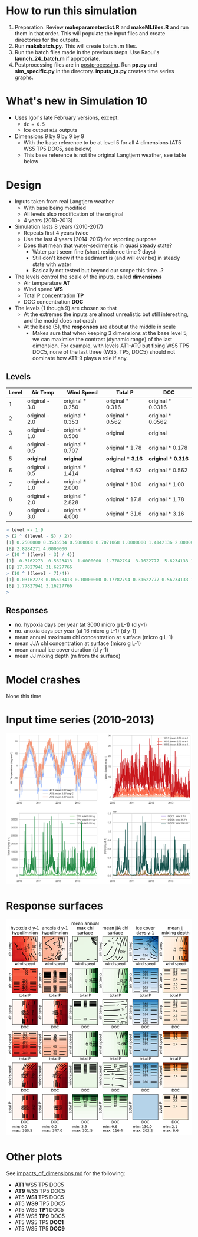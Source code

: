 # How to run this simulation

1. Preparation. Review **makeparameterdict.R** and **makeMLfiles.R** and run
   them in that order. This will populate the input files and create
   directories for the outputs. 
1. Run **makebatch.py**. This will create batch .m files.
1. Run the batch files made in the previous steps. Use Raoul's
   **launch\_24\_batch.m** if appropriate. 
1. Postprocessing files are in [postprocessing](postprocessing). Run
   **pp.py** and **sim_specific.py** in the
   directory. **inputs_ts.py** creates time series graphs. 

# What's new in Simulation 10

* Uses Igor's late February versions, except:
  * `dz = 0.5`
  * Ice output `His` outputs
* Dimensions 9 by 9 by 9 by 9
  * With the base reference to be at level 5 for all 4 dimensions
    (AT5 WS5 TP5 DOC5, see below)
  * This base reference is not the original Langtjern weather, see
    table below

# Design

* Inputs taken from real Langtjern weather
  * With base being modified
  * All levels also modification of the original
  * 4 years (2010-2013)
* Simulation lasts 8 years (2010-2017)
  * Repeats first 4 years twice
  * Use the last 4 years (2014-2017) for reporting purpose
  * Does that mean that water-sediment is in quasi steady state?
    * Water part seem fine (short residence time ? days)
	* Still don't know if the sediment is (and will ever be) in steady
      state with water
	* Basically not tested but beyond our scope this time...?
* The levels control the scale of the inputs, called **dimensions**
  * Air temperature **AT**
  * Wind speed **WS**
  * Total P concentration **TP**
  * DOC concentration **DOC**
* The levels (1 though 9) are chosen so that
  * At the extremes the inputs are almost unrealistic but still
    interesting, and the model does not crash
  * At the base (5), the **responses** are about at the middle in
    scale
	  * Makes sure that when keeping 3 dimensions at the base level 5,
        we can maximise the contrast (dynamic range) of the last
        dimension. For example, with levels AT1-AT9 but fixing WS5 TP5
        DOC5, none of the last three (WS5, TP5, DOC5) should not
        dominate how AT1-9 plays a role if any. 

## Levels

Level | Air Temp   | Wind Speed       | Total P             | DOC
--- | ------------ | ---------------- | ------------------- | -----------------
1 | original - 3.0 | original * 0.250 | original * 0.316    | original * 0.0316 
2 | original - 2.0 | original * 0.353 | original * 0.562    | original * 0.0562 
3 | original - 1.0 | original * 0.500 | original         | original
4 | original - 0.5 | original * 0.707 | original * 1.78     | original * 0.178 
5 | **original**   | **original**     | **original * 3.16** | **original * 0.316** 
6 | original + 0.5 | original * 1.414 | original * 5.62     | original * 0.562 
7 | original + 1.0 | original * 2.000 | original * 10.0     | original * 1.00
8 | original + 2.0 | original * 2.828 | original * 17.8     | original * 1.78 
9 | original + 3.0 | original * 4.000 | original * 31.6     | original * 3.16 

```R
> level <- 1:9
> (2 ^ ((level - 5) / 2))
[1] 0.2500000 0.3535534 0.5000000 0.7071068 1.0000000 1.4142136 2.0000000
[8] 2.8284271 4.0000000
> (10 ^ ((level - 3) / 4))
[1]  0.3162278  0.5623413  1.0000000  1.7782794  3.1622777  5.6234133 10.0000000
[8] 17.7827941 31.6227766
> (10 ^ ((level - 7)/4))
[1] 0.03162278 0.05623413 0.10000000 0.17782794 0.31622777 0.56234133 1.00000000
[8] 1.77827941 3.16227766
>
```

## Responses

* no. hypoxia days per year (at 3000 micro g L-1) (d y-1)
* no. anoxia days per year (at 16 micro g L-1) (d y-1)
* mean annual maximum chl concentration at surface (micro g L-1)
* mean JJA chl concentration at surface (micro g L-1)
* mean annual ice cover duration (d y-1)
* mean JJ mixing depth (m from the surface)

# Model crashes

None this time

# Input time series (2010-2013)

![](postprocessing/inputs/allinputs.png)

# Response surfaces 

![](postprocessing/RSver3.png)

# Other plots

See [impacts\_of\_dimensions.md](impacts_of_dimensions.md) for the following:
* **AT1** WS5 TP5 DOC5 
* **AT9** WS5 TP5 DOC5 
* AT5 **WS1** TP5 DOC5 
* AT5 **WS9** TP5 DOC5 
* AT5 WS5 **TP1** DOC5 
* AT5 WS5 **TP9** DOC5 
* AT5 WS5 TP5 **DOC1** 
* AT5 WS5 TP5 **DOC9** 

